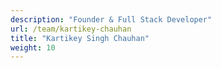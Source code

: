```yaml
---
description: "Founder & Full Stack Developer"
url: /team/kartikey-chauhan
title: "Kartikey Singh Chauhan"
weight: 10
---
```

